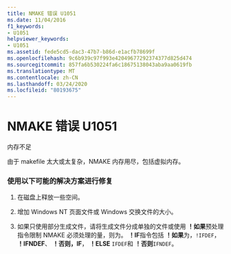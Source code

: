 ```yaml
---
title: NMAKE 错误 U1051
ms.date: 11/04/2016
f1_keywords:
- U1051
helpviewer_keywords:
- U1051
ms.assetid: fede5cd5-dac3-47b7-b86d-e1acfb78699f
ms.openlocfilehash: 9c6b939c97f993e42049677292374377d825d474
ms.sourcegitcommit: 857fa6b530224fa6c18675138043aba9aa0619fb
ms.translationtype: MT
ms.contentlocale: zh-CN
ms.lasthandoff: 03/24/2020
ms.locfileid: "80193675"
---
```

# <a name="nmake-fatal-error-u1051"></a>NMAKE 错误 U1051

内存不足

由于 makefile 太大或太复杂，NMAKE 内存用尽，包括虚拟内存。

### <a name="to-fix-by-using-the-following-possible-solutions"></a>使用以下可能的解决方案进行修复

1. 在磁盘上释放一些空间。

1. 增加 Windows NT 页面文件或 Windows 交换文件的大小。

1. 如果只使用部分生成文件，请将生成文件分成单独的文件或使用 **！如果**预处理指令限制 NMAKE 必须处理的量，则为。 **！IF**指令包括 **！如果**为，`!IFDEF`， **！IFNDEF**、 **！否则，IF**， **！ELSE** `IFDEF`和 **！否则**`IFNDEF`。
